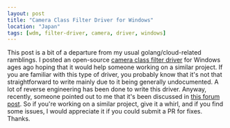 ```yaml
---
layout: post
title: "Camera Class Filter Driver for Windows"
location: "Japan"
tags: [wdm, filter-driver, camera, driver, windows]
---
```


This post is a bit of a departure from my usual golang/cloud-related ramblings. I posted an open-source [camera class filter driver](https://github.com/hawkhai/windows-camera-class-filter-driver) for Windows ages ago hoping that it would help someone working on a similar project. If you are familiar with this type of driver, you probably know that it's not that straightforward to write mainly due to it being generally undocumented. A lot of reverse engineering has been done to write this driver. Anyway, recently, someone pointed out to me that it's been discussed in [this forum post](https://www.osronline.com/showthread.cfm?link=288736). So if you're working on a similar project, give it a whirl, and if you find some issues, I would appreciate it if you could submit a PR for fixes. Thanks.
